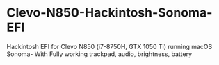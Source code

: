 # Clevo-N850-Hackintosh-Sonoma-EFI
Hackintosh EFI for Clevo N850 (i7-8750H, GTX 1050 Ti) running macOS Sonoma- With Fully working trackpad, audio, brightness, battery

